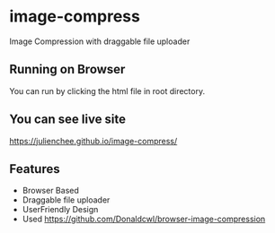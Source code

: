 # image-compress
Image Compression with draggable file uploader

## Running on Browser
You can run by clicking the html file in root directory.
## You can see live site
https://julienchee.github.io/image-compress/

## Features
- Browser Based
- Draggable file uploader
- UserFriendly Design
- Used https://github.com/Donaldcwl/browser-image-compression